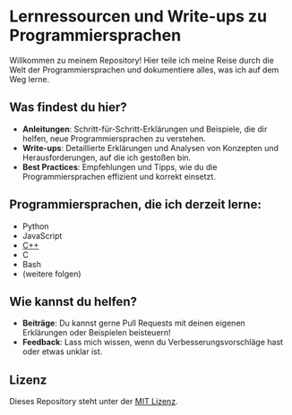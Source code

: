 # Lernressourcen und Write-ups zu Programmiersprachen

Willkommen zu meinem Repository! Hier teile ich meine Reise durch die Welt der Programmiersprachen und dokumentiere alles, was ich auf dem Weg lerne. 

## Was findest du hier?
- **Anleitungen**: Schritt-für-Schritt-Erklärungen und Beispiele, die dir helfen, neue Programmiersprachen zu verstehen.
- **Write-ups**: Detaillierte Erklärungen und Analysen von Konzepten und Herausforderungen, auf die ich gestoßen bin.
- **Best Practices**: Empfehlungen und Tipps, wie du die Programmiersprachen effizient und korrekt einsetzt.

## Programmiersprachen, die ich derzeit lerne:
- Python
- JavaScript
- [C++](languages/cpp/README.md)
- C
- Bash
- (weitere folgen)

## Wie kannst du helfen?
- **Beiträge**: Du kannst gerne Pull Requests mit deinen eigenen Erklärungen oder Beispielen beisteuern!
- **Feedback**: Lass mich wissen, wenn du Verbesserungsvorschläge hast oder etwas unklar ist.

## Lizenz
Dieses Repository steht unter der [MIT Lizenz](LICENSE).
